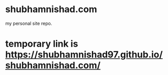 # shubhamnishad.com
my personal site repo.
# temporary link is https://shubhamnishad97.github.io/shubhamnishad.com/
